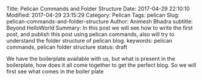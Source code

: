 Title: Pelican Commands and Folder Structure
Date: 2017-04-29 22:10:10
Modified: 2017-04-29 23:15:29
Category: Pelican
Tags: pelican
Slug: pelican-commands-and-folder-structure
Author: Animesh Bhadra
subtitle: Beyond HelloWorld 
Summary: In this post we will see how to write the first post, and publish this post using pelican commands, also will try to understand the folder structure of pelican blog.
keywords: pelican commands, pelican folder structure
status: draft

We have the boilerplate available with us, but what is present in the boilerplate, how does it all come together to get the perfect blog. So we will first see what comes in the boiler plate